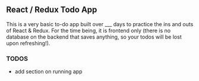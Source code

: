 ## React / Redux Todo App

This is a very basic to-do app built over ___ days to practice the ins and outs of React & Redux. For the time being, it is frontend only (there is no database on the backend that saves anything, so your todos will be lost upon refreshing!).

### TODOS
* add section on running app